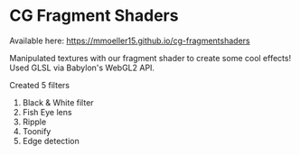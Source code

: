 # CG Fragment Shaders

Available here: https://mmoeller15.github.io/cg-fragmentshaders

Manipulated textures with our fragment shader to create some cool effects! Used GLSL via Babylon's WebGL2 API.

Created 5 filters
1. Black & White filter
2. Fish Eye lens
3. Ripple
4. Toonify 
5. Edge detection


